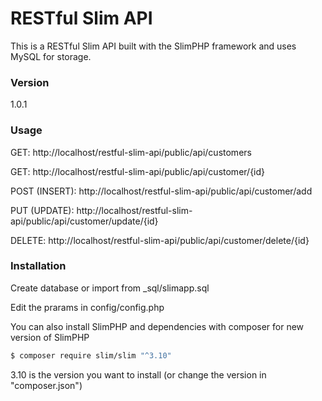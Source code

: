 # RESTful Slim API

This is a RESTful Slim API built with the SlimPHP framework and uses MySQL for storage.

### Version
1.0.1

### Usage

GET: http://localhost/restful-slim-api/public/api/customers

GET: http://localhost/restful-slim-api/public/api/customer/{id}

POST (INSERT): http://localhost/restful-slim-api/public/api/customer/add

PUT (UPDATE): http://localhost/restful-slim-api/public/api/customer/update/{id}

DELETE: http://localhost/restful-slim-api/public/api/customer/delete/{id}

### Installation

Create database or import from _sql/slimapp.sql

Edit the prarams in config/config.php

You can also install SlimPHP and dependencies with composer for new version of SlimPHP

```sh
$ composer require slim/slim "^3.10"
```
3.10 is the version you want to install (or change the version in "composer.json")